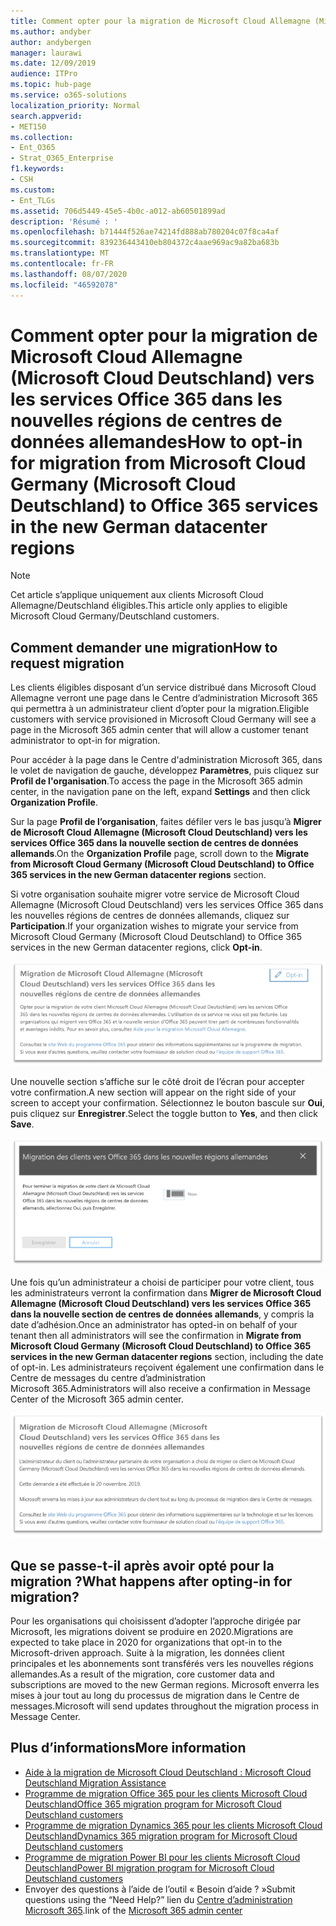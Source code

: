 ```yaml
---
title: Comment opter pour la migration de Microsoft Cloud Allemagne (Microsoft Cloud Deutschland) vers les services Office 365 dans les nouvelles régions de centres de données allemandes
ms.author: andyber
author: andybergen
manager: laurawi
ms.date: 12/09/2019
audience: ITPro
ms.topic: hub-page
ms.service: o365-solutions
localization_priority: Normal
search.appverid:
- MET150
ms.collection:
- Ent_O365
- Strat_O365_Enterprise
f1.keywords:
- CSH
ms.custom:
- Ent_TLGs
ms.assetid: 706d5449-45e5-4b0c-a012-ab60501899ad
description: 'Résumé : '
ms.openlocfilehash: b71444f526ae74214fd888ab780204c07f8ca4af
ms.sourcegitcommit: 839236443410eb804372c4aae969ac9a82ba683b
ms.translationtype: MT
ms.contentlocale: fr-FR
ms.lasthandoff: 08/07/2020
ms.locfileid: "46592078"
---
```

# <a name="how-to-opt-in-for-migration-from-microsoft-cloud-germany-microsoft-cloud-deutschland-to-office-365-services-in-the-new-german-datacenter-regions"></a><span data-ttu-id="39a56-103">Comment opter pour la migration de Microsoft Cloud Allemagne (Microsoft Cloud Deutschland) vers les services Office 365 dans les nouvelles régions de centres de données allemandes</span><span class="sxs-lookup"><span data-stu-id="39a56-103">How to opt-in for migration from Microsoft Cloud Germany (Microsoft Cloud Deutschland) to Office 365 services in the new German datacenter regions</span></span>

>[!Note]
><span data-ttu-id="39a56-104">Cet article s’applique uniquement aux clients Microsoft Cloud Allemagne/Deutschland éligibles.</span><span class="sxs-lookup"><span data-stu-id="39a56-104">This article only applies to eligible Microsoft Cloud Germany/Deutschland customers.</span></span>
>

## <a name="how-to-request-migration"></a><span data-ttu-id="39a56-105">Comment demander une migration</span><span class="sxs-lookup"><span data-stu-id="39a56-105">How to request migration</span></span>

<span data-ttu-id="39a56-106">Les clients éligibles disposant d’un service distribué dans Microsoft Cloud Allemagne verront une page dans le Centre d’administration Microsoft 365 qui permettra à un administrateur client d’opter pour la migration.</span><span class="sxs-lookup"><span data-stu-id="39a56-106">Eligible customers with service provisioned in Microsoft Cloud Germany will see a page in the Microsoft 365 admin center that will allow a customer tenant administrator to opt-in for migration.</span></span>

<span data-ttu-id="39a56-107">Pour accéder à la page dans le Centre d'administration Microsoft 365, dans le volet de navigation de gauche, développez **Paramètres**, puis cliquez sur **Profil de l'organisation**.</span><span class="sxs-lookup"><span data-stu-id="39a56-107">To access the page in the Microsoft 365 admin center, in the navigation pane on the left, expand **Settings** and then click **Organization Profile**.</span></span>

<span data-ttu-id="39a56-108">Sur la page **Profil de l’organisation**, faites défiler vers le bas jusqu’à **Migrer de Microsoft Cloud Allemagne (Microsoft Cloud Deutschland) vers les services Office 365 dans la nouvelle section de centres de données allemands**.</span><span class="sxs-lookup"><span data-stu-id="39a56-108">On the **Organization Profile** page, scroll down to the **Migrate from Microsoft Cloud Germany (Microsoft Cloud Deutschland) to Office 365 services in the new German datacenter regions** section.</span></span>

<span data-ttu-id="39a56-109">Si votre organisation souhaite migrer votre service de Microsoft Cloud Allemagne (Microsoft Cloud Deutschland) vers les services Office 365 dans les nouvelles régions de centres de données allemands, cliquez sur **Participation**.</span><span class="sxs-lookup"><span data-stu-id="39a56-109">If your organization wishes to migrate your service from Microsoft Cloud Germany (Microsoft Cloud Deutschland) to Office 365 services in the new German datacenter regions, click **Opt-in**.</span></span>
 
![Présentation de la participation](./media/ms-cloud-germany-migration-opt-in/tenant-migration.png)

<span data-ttu-id="39a56-111">Une nouvelle section s’affiche sur le côté droit de l’écran pour accepter votre confirmation.</span><span class="sxs-lookup"><span data-stu-id="39a56-111">A new section will appear on the right side of your screen to accept your confirmation.</span></span> <span data-ttu-id="39a56-112">Sélectionnez le bouton bascule sur **Oui**, puis cliquez sur **Enregistrer**.</span><span class="sxs-lookup"><span data-stu-id="39a56-112">Select the toggle button to **Yes**, and then click **Save**.</span></span>
 
![Acceptation d’adhésion](./media/ms-cloud-germany-migration-opt-in/tenant-migration-new-regions.png)

<span data-ttu-id="39a56-114">Une fois qu’un administrateur a choisi de participer pour votre client, tous les administrateurs verront la confirmation dans **Migrer de Microsoft Cloud Allemagne (Microsoft Cloud Deutschland) vers les services Office 365 dans la nouvelle section de centres de données allemands**, y compris la date d’adhésion.</span><span class="sxs-lookup"><span data-stu-id="39a56-114">Once an administrator has opted-in on behalf of your tenant then all administrators will see the confirmation in **Migrate from Microsoft Cloud Germany (Microsoft Cloud Deutschland) to Office 365 services in the new German datacenter regions** section, including the date of opt-in.</span></span> <span data-ttu-id="39a56-115">Les administrateurs reçoivent également une confirmation dans le Centre de messages du centre d’administration Microsoft 365.</span><span class="sxs-lookup"><span data-stu-id="39a56-115">Administrators will also receive a confirmation in Message Center of the Microsoft 365 admin center.</span></span> 
 
![Confirmation d’adhésion](./media/ms-cloud-germany-migration-opt-in/tenant-migration2.png)

## <a name="what-happens-after-opting-in-for-migration"></a><span data-ttu-id="39a56-117">Que se passe-t-il après avoir opté pour la migration ?</span><span class="sxs-lookup"><span data-stu-id="39a56-117">What happens after opting-in for migration?</span></span>

<span data-ttu-id="39a56-118">Pour les organisations qui choisissent d’adopter l’approche dirigée par Microsoft, les migrations doivent se produire en 2020.</span><span class="sxs-lookup"><span data-stu-id="39a56-118">Migrations are expected to take place in 2020 for organizations that opt-in to the Microsoft-driven approach.</span></span>  <span data-ttu-id="39a56-119">Suite à la migration, les données client principales et les abonnements sont transférés vers les nouvelles régions allemandes.</span><span class="sxs-lookup"><span data-stu-id="39a56-119">As a result of the migration, core customer data and subscriptions are moved to the new German regions.</span></span>  <span data-ttu-id="39a56-120">Microsoft enverra les mises à jour tout au long du processus de migration dans le Centre de messages.</span><span class="sxs-lookup"><span data-stu-id="39a56-120">Microsoft will send updates throughout the migration process in Message Center.</span></span>

## <a name="more-information"></a><span data-ttu-id="39a56-121">Plus d’informations</span><span class="sxs-lookup"><span data-stu-id="39a56-121">More information</span></span>

- [<span data-ttu-id="39a56-122">Aide à la migration de Microsoft Cloud Deutschland : </span><span class="sxs-lookup"><span data-stu-id="39a56-122">Microsoft Cloud Deutschland Migration Assistance</span></span>](https://aka.ms/germanymigrateassist)
- [<span data-ttu-id="39a56-123">Programme de migration Office 365 pour les clients Microsoft Cloud Deutschland</span><span class="sxs-lookup"><span data-stu-id="39a56-123">Office 365 migration program for Microsoft Cloud Deutschland customers</span></span>](https://aka.ms/office365germanymove)
- [<span data-ttu-id="39a56-124">Programme de migration Dynamics 365 pour les clients Microsoft Cloud Deutschland</span><span class="sxs-lookup"><span data-stu-id="39a56-124">Dynamics 365 migration program for Microsoft Cloud Deutschland customers</span></span>](https://aka.ms/d365ceoptin)
- [<span data-ttu-id="39a56-125">Programme de migration Power BI pour les clients Microsoft Cloud Deutschland</span><span class="sxs-lookup"><span data-stu-id="39a56-125">Power BI migration program for Microsoft Cloud Deutschland customers</span></span>](https://aka.ms/pbioptin)
- <span data-ttu-id="39a56-126">Envoyer des questions à l’aide de l’outil « Besoin d’aide ? »</span><span class="sxs-lookup"><span data-stu-id="39a56-126">Submit questions using the “Need Help?”</span></span> <span data-ttu-id="39a56-127">lien du [Centre d’administration Microsoft 365](https://portal.office.de/).</span><span class="sxs-lookup"><span data-stu-id="39a56-127">link of the [Microsoft 365 admin center](https://portal.office.de/)</span></span>
